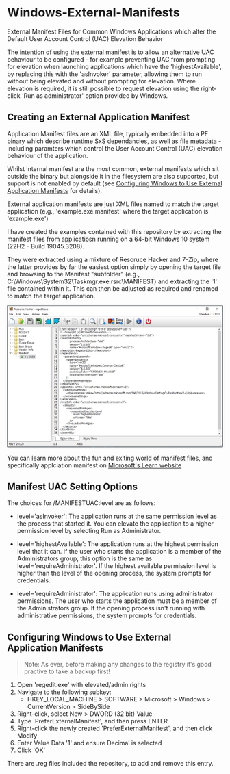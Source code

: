 # Windows-External-Manifests
External Manifest Files for Common Windows Applications which alter the Default User Account Control (UAC) Elevation Behavior 

The intention of using the external manifest is to allow an alternative UAC behaviour to be configured - for example preventing UAC from prompting for elevation when launching applications which have the 'highestAvailable', by replacing this with the 'asInvoker' parameter, allowing them to run without being elevated and without prompting for elevation. Where elevation is required, it is still possible to request elevation using the right-click 'Run as administrator' option provided by Windows. 

## Creating an External Application Manifest

Application Manifest files are an XML file, typically embedded into a PE binary which describe runtime SxS dependancies, as well as file metadata - including paramters which control the User Account Control (UAC) elevation behaviour of the application. 

Whilst internal manifest are the most common, external manifests which sit outside the binary but alongside it in the filesystem are also supported, but support is not enabled by default (see [Configuring Windows to Use External Application Manifests](#Configuring-Windows-to-Use-External-Application-Manifests) for details).  

External application manifests are just XML files named to match the target application (e.g., 'example.exe.manifest' where the target application is 'example.exe') 

I have created the examples contained with this repository by extracting the manifest files from applicatiosn running on a 64-bit Windows 10 system (22H2 - Build 19045.3208). 

They were extracted using a mixture of Resoruce Hacker and 7-Zip, where the latter provides by far the easiest option simply by opening the target file and browsing to the Manifest "subfolder" (e.g., C:\Windows\System32\Taskmgr.exe\.rsrc\MANIFEST) and extracting the '1' file contained within it. This can then be adjusted as required and renamed to match the target application. 

![Resource Hacker Reading Regedit.exe's Manifest](https://github.com/mrdaviesuk/Windows-External-Manifests/blob/769e5d8e8551a57ffb50e51f23f4fdf97ad12672/reshacker-regedit.jpg)

You can learn more about the fun and exiting world of manifest files, and specifically applciation manifest on [Microsoft's Learn website](https://learn.microsoft.com/en-us/windows/win32/sbscs/application-manifests) 

## Manifest UAC Setting Options

The choices for /MANIFESTUAC:level are as follows:

* level='asInvoker': The application runs at the same permission level as the process that started it. You can elevate the application to a higher permission level by selecting Run as Administrator.

* level='highestAvailable': The application runs at the highest permission level that it can. If the user who starts the application is a member of the Administrators group, this option is the same as level='requireAdministrator'. If the highest available permission level is higher than the level of the opening process, the system prompts for credentials.

* level='requireAdministrator': The application runs using administrator permissions. The user who starts the application must be a member of the Administrators group. If the opening process isn't running with administrative permissions, the system prompts for credentials.

## Configuring Windows to Use External Application Manifests

> Note: As ever, before making any changes to the registry it's good practive to take a backup first!  

1. Open 'regedit.exe' with elevated/admin rights
2. Navigate to the following subkey:
   * HKEY_LOCAL_MACHINE > SOFTWARE > Microsoft > Windows > CurrentVersion > SideBySide
3. Right-click, select New > DWORD (32 bit) Value 
4. Type 'PreferExternalManifest', and then press ENTER
5. Right-click the newly created 'PreferExternalManifest', and then click Modify
6. Enter Value Data '1' and ensure Decimal is selected
7. Click 'OK'

There are .reg files included the repository, to add and remove this entry. 

